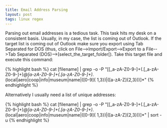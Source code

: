 ```yaml
---
title: Email Address Parsing
layout: post
tags: linux regex
---
```


Parsing out email addresses is a tedious task.  This task  hits my desk on a consistent basis.  Usually, in my case, the list is coming out of Outlook.  If the target list is coming out of Outlook make sure you export using Tab Separated for DOS (thus, click on File&#45;&#45;&#62;Import/Export-->Export to a File&#45;&#45;&#62;Tab Separated (DOS)&#45;&#45;&#62;&#91;select_the_target_folder&#91;).  Take this target file and execute this command&#58;

{% highlight bash %}
cat [filename] | grep -o -P "[[_a-zA-Z0-9-]+(\.[_a-zA-Z0-9-]+)*@[a-zA-Z0-9-]+(\.[a-zA-Z0-9-]+)*\.(local|aero|coop|info|museum|name|([0-9]{ 1,3})|([a-zA-Z]{2,3}))]*"
{% endhighlight %}

Alternatively I usually need a list of unique addresses&#58;

{% highlight bash %}
cat [filename] | grep -o -P "[[_a-zA-Z0-9-]+(\.[_a-zA-Z0-9-]+)*@[a-zA-Z0-9-]+(\.[a-zA-Z0-9-]+)*\.(local|aero|coop|info|museum|name|([0-9]{ 1,3})|([a-zA-Z]{2,3}))]*" | sort -u
{% endhighlight %}

